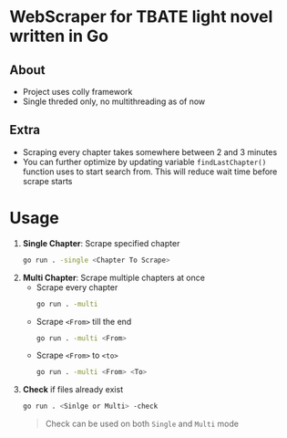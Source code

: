 # WebScraper for TBATE light novel written in Go
## About
* Project uses colly framework
* Single threded only, no multithreading as of now
## Extra
* Scraping every chapter takes somewhere between 2 and 3 minutes
* You can further optimize by updating variable `findLastChapter()` function uses to start search from. This will reduce wait time before scrape starts
# Usage
1. **Single Chapter**: Scrape specified chapter
    ```bash
    go run . -single <Chapter To Scrape>
    ```
2. **Multi Chapter**: Scrape multiple chapters at once 
    * Scrape every chapter
        ```bash
        go run . -multi
        ```
    * Scrape `<From>` till the end
        ```bash
        go run . -multi <From>
        ```
    * Scrape `<From>` to `<to>`
        ```bash
        go run . -multi <From> <To>
        ```
3. **Check** if files already exist
    ```bash
    go run . <Sinlge or Multi> -check
    ```
    > Check can be used on both `Single` and `Multi` mode
